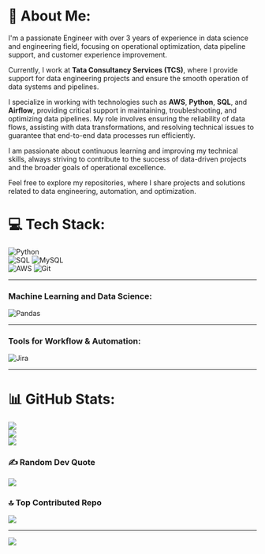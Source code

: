 # 💫 About Me:
I'm a passionate Engineer with over 3 years of experience in data science and engineering field, focusing on operational optimization, data pipeline support, and customer experience improvement.

Currently, I work at **Tata Consultancy Services (TCS)**, where I provide support for data engineering projects and ensure the smooth operation of data systems and pipelines.

I specialize in working with technologies such as **AWS**, **Python**, **SQL**, and **Airflow**, providing critical support in maintaining, troubleshooting, and optimizing data pipelines. My role involves ensuring the reliability of data flows, assisting with data transformations, and resolving technical issues to guarantee that end-to-end data processes run efficiently.

I am passionate about continuous learning and improving my technical skills, always striving to contribute to the success of data-driven projects and the broader goals of operational excellence.

Feel free to explore my repositories, where I share projects and solutions related to data engineering, automation, and optimization.


# 💻 Tech Stack:
![Python](https://img.shields.io/badge/python-3670A0?style=for-the-badge&logo=python&logoColor=ffdd54)  
![SQL](https://img.shields.io/badge/SQL-%23316192.svg?style=for-the-badge&logo=Postgresql&logoColor=white) ![MySQL](https://img.shields.io/badge/mysql-4479A1.svg?style=for-the-badge&logo=mysql&logoColor=white)  
![AWS](https://img.shields.io/badge/AWS-%23FF9900.svg?style=for-the-badge&logo=amazon-aws&logoColor=white) ![Git](https://img.shields.io/badge/git-%23F05033.svg?style=for-the-badge&logo=git&logoColor=white) 

---

### Machine Learning and Data Science:
![Pandas](https://img.shields.io/badge/pandas-%23150458.svg?style=for-the-badge&logo=pandas&logoColor=white) 


---

### Tools for Workflow & Automation:
![Jira](https://img.shields.io/badge/jira-%230A0FFF.svg?style=for-the-badge&logo=jira&logoColor=white)  

---


# 📊 GitHub Stats:
![](https://github-readme-stats.vercel.app/api?username=shreyatripathi129&theme=dark&hide_border=false&include_all_commits=false&count_private=false)<br/>
![](https://github-readme-streak-stats.herokuapp.com/?user=shreyatripathi129&theme=dark&hide_border=false)<br/>
![](https://github-readme-stats.vercel.app/api/top-langs/?username=shreyatripathi129&theme=dark&hide_border=false&include_all_commits=false&count_private=false&layout=compact)

### ✍️ Random Dev Quote
![](https://quotes-github-readme.vercel.app/api?type=horizontal&theme=radical)

### 🔝 Top Contributed Repo
![](https://github-contributor-stats.vercel.app/api?username=shreyatripathi129&limit=5&theme=dark&combine_all_yearly_contributions=true)

---
[![](https://visitcount.itsvg.in/api?id=shreyatripathi129&icon=0&color=0)](https://visitcount.itsvg.in)

<!-- Proudly created with GPRM ( https://gprm.itsvg.in ) -->
